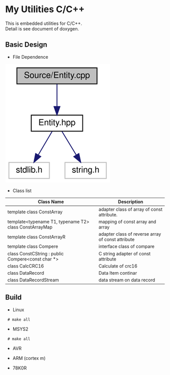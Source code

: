 # My Utilities C/C++

This is embedded  utilities for C/C++.
<br>Detail is see document of doxygen.

## Basic Design

* File Dependence

![sample][1]

* Class list

| Class Name | Description |
|---|---|
| template<typename T> class ConstArray                  | adapter class of array of const attribute. |
| template<typename T1, typename T2> class ConstArrayMap | mapping of const array and array |
| template<typename T> class ConstArrayR                 | adapter class of reverse array of const attribute |
| template<typename T> class Compere                     | interface class of compare |
| class ConstCString : public Compere<const char *>      | C string adapter of const attribute |
| class CalcCRC16                                        | Calculate of crc16 |
| class DataRecord                                       | Data Item continar |
| class DataRecordStream                                 | data stream on data record |

## Build

* Linux
~~~
 # make all
~~~

* MSYS2
~~~
 # make all
~~~

* AVR

* ARM (cortex m)

* 78K0R

[1]:Images/sample.svg
